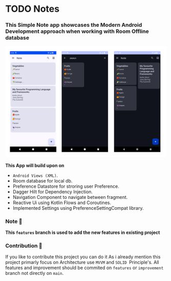 # TODO Notes

### This Simple Note app showcases the Modern Android Development approach when working with Room Offline database

![Screenshots](Screenshots/Screenshots.png)

**This App will build upon on**

* `Android Views (XML)`.
* Room database for local db.
* Preference Datastore for stroring user Preference.
* Dagger Hilt for Dependency Injection.
* Navigation Component to navigate between fragment.
* Reactive Ui using Kotlin Flows and Coroutines.
* Implemented Settings using PreferenceSettingCompat library.

### Note 👀

**This `features` branch is used to add the new features in existing project**

### Contribution 🤝

If you like to contribute this project you can do it 
As i already mention this project primarly focus on Architecture use `MVVM` and `SOLID `Principle's.
All features and improvement should be commited on `features` or `improvement` branch not directly on `main`.

